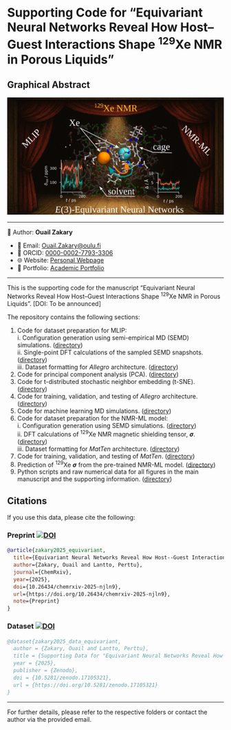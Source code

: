 # Supporting Code for “Equivariant Neural Networks Reveal How Host–Guest Interactions Shape <sup>129</sup>Xe NMR in Porous Liquids”

## Graphical Abstract

![Graphical Abstract](./abstract_graphic.png)

---
📄 Author: **Ouail Zakary**  
- 📧 Email: [Ouail.Zakary@oulu.fi](mailto:Ouail.Zakary@oulu.fi)  
- 🔗 ORCID: [0000-0002-7793-3306](https://orcid.org/0000-0002-7793-3306)  
- 🌐 Website: [Personal Webpage](https://cc.oulu.fi/~nmrwww/members/Ouail_Zakary.html)  
- 📁 Portfolio: [Academic Portfolio](https://ozakary.github.io/)
---

This is the supporting code for the manuscript “Equivariant Neural Networks Reveal How Host–Guest Interactions Shape <sup>129</sup>Xe NMR in Porous Liquids”. [DOI: To be announced]

The repository contains the following sections:

1. Code for dataset preparation for MLIP:  
   i. Configuration generation using semi-empirical MD (SEMD) simulations. ([directory](./dftb-md/))  
   ii. Single-point DFT calculations of the sampled SEMD snapshots. ([directory](./dft_calculations_vasp/))  
   iii. Dataset formatting for *Allegro* architecture. ([directory](./dft_dataset/))  
3. Code for principal component analysis (PCA). ([directory](./pca_analysis/))
4. Code for t-distributed stochastic neighbor embedding (t-SNE). ([directory](./t-sne_analysis/))  
5. Code for training, validation, and testing of *Allegro* architecture. ([directory](./allegro_architecture/))  
6. Code for machine learning MD simulations. ([directory](./mlmd_simulations/))  
7. Code for dataset preparation for the NMR-ML model:  
   i. Configuration generation using SEMD simulations. ([directory](./dftb-md/))  
   ii. DFT calculations of <sup>129</sup>Xe NMR magnetic shielding tensor, ***σ***. ([directory](./dft_calculations_turbomole/))  
   iii. Dataset formatting for *MatTen* architecture. ([directory](./nmr_dataset/))  
8. Code for training, validation, and testing of *MatTen*. ([directory](./matten_architecture/))  
9. Prediction of <sup>129</sup>Xe ***σ*** from the pre-trained NMR-ML model. ([directory](./nmr-ml_prediction/))  
10. Python scripts and raw numerical data for all figures in the main manuscript and the supporting information. ([directory](./figures/))  

## Citations
If you use this data, please cite the following:

### Preprint [![DOI](https://img.shields.io/badge/DOI-10.26434%2Fchemrxiv--2025--njln9-yellow.svg)](https://doi.org/10.26434/chemrxiv-2025-njln9)

```bibtex
@article{zakary2025_equivariant,
  title={Equivariant Neural Networks Reveal How Host--Guest Interactions Shape $^{129}$Xe NMR in Porous Liquids},
  author={Zakary, Ouail and Lantto, Perttu},
  journal={ChemRxiv},
  year={2025},
  doi={10.26434/chemrxiv-2025-njln9},
  url={https://doi.org/10.26434/chemrxiv-2025-njln9},
  note={Preprint}
}
```

### Dataset [![DOI](https://img.shields.io/badge/DOI-10.5281%2Fzenodo.17105321-blueviolet.svg)](https://doi.org/10.5281/zenodo.17105321)

```bibtex
@dataset{zakary2025_data_equivariant,
  author = {Zakary, Ouail and Lantto, Perttu},
  title = {Supporting Data for "Equivariant Neural Networks Reveal How Host--Guest Interactions Shape $^{129}$Xe NMR in Porous Liquids"},
  year = {2025},
  publisher = {Zenodo},
  doi = {10.5281/zenodo.17105321},
  url = {https://doi.org/10.5281/zenodo.17105321}
}
```

---
For further details, please refer to the respective folders or contact the author via the provided email.

